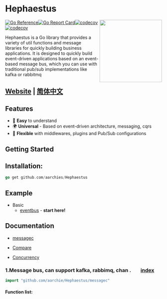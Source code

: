 # Hephaestus

<img align="right" width="200" src="https://encrypted-tbn0.gstatic.com/images?q=tbn:ANd9GcQkx4uHb-9HJqz0yi-buNBfTOvS1cbZZ2YVvQ&usqp=CAU">

[![Go Reference](https://pkg.go.dev/badge/github.com/ThreeDotsLabs/Hephaestus.svg)](https://pkg.go.dev/github.com/ThreeDotsLabs/Hephaestus)[![Go Report Card](https://goreportcard.com/badge/github.com/ThreeDotsLabs/Hephaestus)](https://goreportcard.com/report/github.com/ThreeDotsLabs/Hephaestus)[![codecov](https://codecov.io/gh/ThreeDotsLabs/Hephaestus/branch/master/graph/badge.svg)](https://codecov.io/gh/ThreeDotsLabs/Hephaestus)[![codecov](https://img.shields.io/badge/go-%3E%3Dv1.20-9cf)](https://codecov.io/gh/ThreeDotsLabs/Hephaestus)

Hephaestus is a Go library that provides a variety of util functions and message libraries for quickly building business applications. It is designed to quickly build event-driven applications based on an event-based message bus, which you can use with traditional pub/sub implementations like kafka or rabbitmq




## <a href="https://www.golancet.cn/en/" target="_blank"> Website</a> | [简体中文](./README_zh-CN.md)

## Features

-   👏 **Easy** to understand
-   🌍 **Universal** - Based on event-driven architecture, messaging, cqrs
-   💅 **Flexible** with middlewares, plugins and Pub/Sub configurations

## Getting Started

## Installation:

```go
go get github.com/aarchies/Hephaestus
```

## Example

* Basic
    * [eventbus](examples/event_bus/main.go) - **start here!**

## Documentation

- [messagec](#user-content-algorithm)

- [Compare](#user-content-compare)

- [Concurrency](#user-content-concurrency)


<h3 id="algorithm">1.Message bus, can support kafka, rabbimq, chan . &nbsp; &nbsp; &nbsp; &nbsp;<a href="#index">index</a></h3>

```go
import "github.com/aarchie/Hephaestus/messagec"
```

#### Function list:

